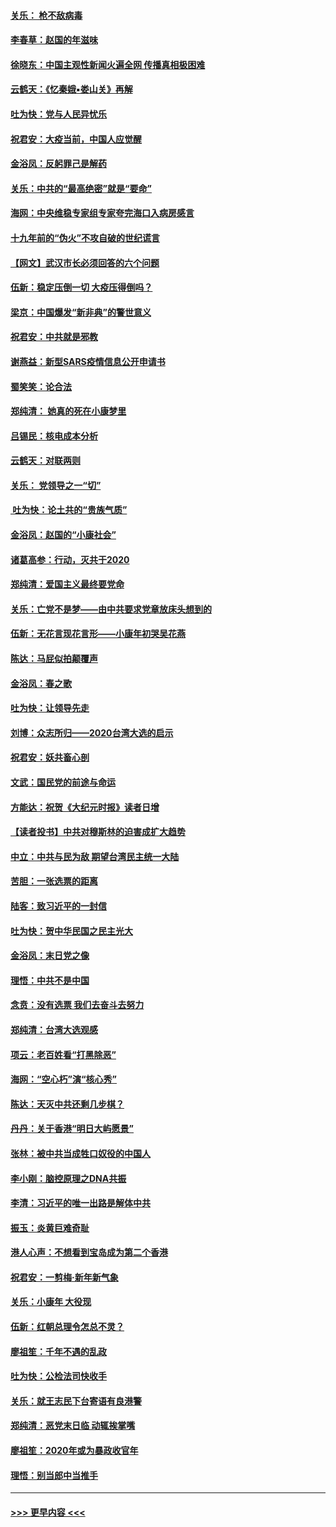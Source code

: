 #### [关乐： 枪不敌病毒](../pages/nsc993/n11826746.md?t=01282144) 
#### [李春草：赵国的年滋味](../pages/nsc993/n11826321.md?t=01282144) 
#### [徐晓东：中国主观性新闻火遍全网 传播真相极困难](../pages/nsc993/n11826508.md?t=01282144) 
#### [云鹤天：《忆秦娥▪娄山关》再解](../pages/nsc993/n11824682.md?t=01282144) 
#### [吐为快：党与人民异忧乐](../pages/nsc993/n11824660.md?t=01282144) 
#### [祝君安：大疫当前，中国人应觉醒](../pages/nsc993/n11821946.md?t=01282144) 
#### [金浴凤：反躬罪己是解药](../pages/nsc993/n11820280.md?t=01282144) 
#### [关乐：中共的“最高绝密”就是“要命”](../pages/nsc993/n11816946.md?t=01282144) 
#### [海网：中央维稳专家组专家夸完海口入病房感言](../pages/nsc993/n11815138.md?t=01282144) 
#### [十九年前的“伪火”不攻自破的世纪谎言](../pages/nsc993/n11813238.md?t=01282144) 
#### [【网文】武汉市长必须回答的六个问题](../pages/nsc993/n11813848.md?t=01282144) 
#### [伍新：稳定压倒一切 大疫压得倒吗？](../pages/nsc993/n11812634.md?t=01282144) 
#### [梁京：中国爆发“新非典”的警世意义](../pages/nsc993/n11812554.md?t=01282144) 
#### [祝君安：中共就是邪教](../pages/nsc993/n11812431.md?t=01282144) 
#### [谢燕益：新型SARS疫情信息公开申请书](../pages/nsc993/n11808840.md?t=01282144) 
#### [蜀笑笑：论合法](../pages/nsc993/n11808064.md?t=01282144) 
#### [郑纯清： 她真的死在小康梦里](../pages/nsc993/n11806623.md?t=01282144) 
#### [吕锡民：核电成本分析](../pages/nsc993/n11806284.md?t=01282144) 
#### [云鹤天：对联两则](../pages/nsc993/n11805957.md?t=01282144) 
#### [关乐： 党领导之一“切”](../pages/nsc993/n11804505.md?t=01282144) 
#### [ 吐为快：论土共的“贵族气质”](../pages/nsc993/n11804490.md?t=01282144) 
#### [金浴凤：赵国的“小康社会”](../pages/nsc993/n11804452.md?t=01282144) 
#### [诸葛高参：行动，灭共于2020](../pages/nsc993/n11804120.md?t=01282144) 
#### [郑纯清：爱国主义最终要党命](../pages/nsc993/n11802197.md?t=01282144) 
#### [关乐：亡党不是梦——由中共要求党章放床头想到的](../pages/nsc993/n11802156.md?t=01282144) 
#### [伍新：无花言现花言形——小康年初哭吴花燕](../pages/nsc993/n11800044.md?t=01282144) 
#### [陈达：马屁似拍颠覆声](../pages/nsc993/n11800010.md?t=01282144) 
#### [金浴凤：春之歌](../pages/nsc993/n11797687.md?t=01282144) 
#### [吐为快：让领导先走](../pages/nsc993/n11797512.md?t=01282144) 
#### [刘博：众志所归——2020台湾大选的启示](../pages/nsc993/n11796878.md?t=01282144) 
#### [祝君安：妖共畜心剖](../pages/nsc993/n11794273.md?t=01282144) 
#### [文武：国民党的前途与命运](../pages/nsc993/n11794198.md?t=01282144) 
#### [方能达：祝贺《大纪元时报》读者日增](../pages/nsc993/n11793807.md?t=01282144) 
#### [【读者投书】中共对穆斯林的迫害成扩大趋势](../pages/nsc993/n11791371.md?t=01282144) 
#### [中立：中共与民为敌 期望台湾民主统一大陆](../pages/nsc993/n11790392.md?t=01282144) 
#### [苦胆：一张选票的距离](../pages/nsc993/n11788914.md?t=01282144) 
#### [陆客：致习近平的一封信](../pages/nsc993/n11788867.md?t=01282144) 
#### [吐为快：贺中华民国之民主光大](../pages/nsc993/n11788618.md?t=01282144) 
#### [金浴凤：末日党之像](../pages/nsc993/n11787475.md?t=01282144) 
#### [理悟：中共不是中国](../pages/nsc993/n11787463.md?t=01282144) 
#### [念贲：没有选票  我们去奋斗去努力](../pages/nsc993/n11787398.md?t=01282144) 
#### [郑纯清：台湾大选观感](../pages/nsc993/n11786210.md?t=01282144) 
#### [项云：老百姓看“打黑除恶”](../pages/nsc993/n11785398.md?t=01282144) 
#### [海网：“空心朽”演“核心秀”](../pages/nsc993/n11783874.md?t=01282144) 
#### [陈达：天灭中共还剩几步棋？](../pages/nsc993/n11783719.md?t=01282144) 
#### [丹丹：关于香港“明日大屿愿景”](../pages/nsc993/n11783273.md?t=01282144) 
#### [张林：被中共当成牲口奴役的中国人](../pages/nsc993/n11782397.md?t=01282144) 
#### [李小刚：脑控原理之DNA共振](../pages/nsc993/n11780962.md?t=01282144) 
#### [李清：习近平的唯一出路是解体中共](../pages/nsc993/n11780866.md?t=01282144) 
#### [振玉：炎黄巨难奇耻](../pages/nsc993/n11779632.md?t=01282144) 
#### [港人心声：不想看到宝岛成为第二个香港](../pages/nsc993/n11778817.md?t=01282144) 
#### [祝君安：一剪梅‧新年新气象](../pages/nsc993/n11776340.md?t=01282144) 
#### [关乐：小康年 大役现](../pages/nsc993/n11774213.md?t=01282144) 
#### [伍新：红朝总理令怎总不灵？](../pages/nsc993/n11770813.md?t=01282144) 
#### [廖祖笙：千年不遇的乱政](../pages/nsc993/n11770373.md?t=01282144) 
#### [吐为快：公检法司快收手](../pages/nsc993/n11770359.md?t=01282144) 
#### [关乐：就王志民下台寄语有良港警](../pages/nsc993/n11769903.md?t=01282144) 
#### [郑纯清：恶党末日临 动辄挨掌嘴](../pages/nsc993/n11769356.md?t=01282144) 
#### [廖祖笙：2020年或为暴政收官年](../pages/nsc993/n11768216.md?t=01282144) 
#### [理悟：别当郎中当推手](../pages/nsc993/n11768243.md?t=01282144) 

----
#### [ >>> 更早内容 <<< ](../indexes/nsc993-earlier.md)

